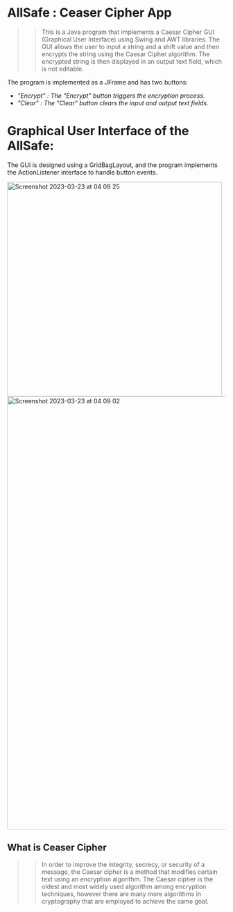 # AllSafe : Ceaser Cipher App

>>This is a Java program that implements a Caesar Cipher GUI (Graphical User Interface) using Swing and AWT libraries. The GUI allows the user to input a string and a shift value and then encrypts the string using the Caesar Cipher algorithm. The encrypted string is then displayed in an output text field, which is not editable.

The program is implemented as a JFrame and has two buttons:
  - *"Encrypt" : The "Encrypt" button triggers the encryption process.*
  - *"Clear"   : The "Clear" button clears the input and output text fields.*

# Graphical User Interface of the AllSafe:

The GUI is designed using a GridBagLayout, and the program implements the ActionListener interface to handle button events.

<img width="495" alt="Screenshot 2023-03-23 at 04 09 25" src="https://user-images.githubusercontent.com/42433776/227156013-2afd06d3-9b37-4fa6-bff6-534596aa755c.png">

<img width="1000" alt="Screenshot 2023-03-23 at 04 09 02" src="https://user-images.githubusercontent.com/42433776/227155988-57f4ce59-4748-4a79-b14c-cc2e10b6644b.png">

## What is Ceaser Cipher
>> In order to improve the integrity, secrecy, or security of a message, the Caesar cipher is a method that modifies certain text using an encryption
 algorithm. The Caesar cipher is the oldest and most widely used algorithm among encryption techniques, however there are many more algorithms in cryptography that are employed to achieve the same goal.
